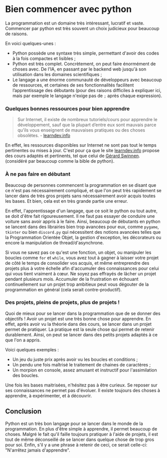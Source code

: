 # Bien commencer avec python

La programmation est un domaine très intéressant, lucratif et vaste. 
Commencer par python est très souvent un choix judicieux pour beaucoup de raisons.

En voici quelques-unes :
- Python possède une syntaxe très simple, permettant d'avoir des codes à la fois compactes et lisibles ;
- Python est très complet. Concrètement, on peut faire énormément de choses avec. 
De l'IA, en passant par le backend web jusqu'à son utilisation dans les domaines scientifiques ;
- Le langage a une énorme communauté de développeurs avec beaucoup de ressources, 
et certaines de ses fonctionnalités facilitent l’apprentissage des débutants 
(pour des raisons difficiles à expliquer ici, mais par exemple le langage n'exige pas de `;` après chaque expression).


### Quelques bonnes ressources pour bien apprendre

> Sur Internet, il existe de nombreux tutoriels/cours pour apprendre le développement, sauf que la plupart 
> d’entre eux sont mauvais parce qu’ils vous enseignent de mauvaises pratiques ou 
> des choses obsolètes. - [learndev.info](https://www.learndev.info/fr)

En effet, les ressources disponibles sur Internet ne sont pas tout le temps pertinentes ou mises à jour. 
C'est pour ça que le site [learndev.info](https://www.learndev.info/fr) propose des cours adaptés et pertinents,
tel que celui de [Gérard Swinnen](https://inforef.be/swi/download/apprendre_python3_5.pdf). 
(considéré par beaucoup comme la bible de python).


### À ne pas faire en débutant

Beaucoup de personnes commencent la programmation en se disant que ce n'est pas nécessairement compliqué, 
et que l'on peut très rapidement se lancer dans de très gros projets sans nécessairement avoir acquis toutes les bases. 
Et bien, cela est en très grande partie une erreur. 

En effet, l'apprentissage d'un langage, que ce soit le python ou tout autre, se doit d'être fait rigoureusement.
Il ne faut pas essayer de conduire une voiture sans avoir appris à le faire. Ainsi, beaucoup de débutants 
en python se lancent dans des librairies bien trop avancées pour eux, comme `pygame`, `tkinter` ou bien `discord.py` 
qui nécessitent des notions avancées telles que la Programmation Orientée Objet, la gestion d'exception,
les décorateurs ou encore la manipulation de thread/d'asynchrone.

Si vous ne savez pas ce qu'est une fonction, un objet, ou manipuler les boucles comme `for` et `while`, 
vous avez tout à gagner à laisser votre projet de côté le temps de consolider vos acquis, et même entreprendre 
des projets plus à votre échelle afin d'accumuler des connaissances pour celui qui vous tient vraiment à cœur.
Ne soyez pas effrayés de lâcher un projet pendant plusieurs mois. 
Accumuler de la frustration en échouant continuellement sur un projet trop ambitieux peut vous dégouter 
de la programmation en général (cela serait contre-productif).


### Des projets, pleins de projets, plus de projets !

Quoi de mieux pour se lancer dans la programmation que de se donner des objectifs ! Avoir un projet 
est une très bonne chose pour apprendre. En effet, après avoir vu la théorie dans des cours, 
se lancer dans un projet permet de pratiquer. La pratique est la seule chose qui permet de retenir durablement.
Ainsi, on peut se lancer dans des petits projets adaptés à ce que l'on a appris.

Voici quelques exemples :
- Un jeu du juste prix après avoir vu les boucles et conditions ;
- Un pendu une fois maîtrisé le traitement de chaines de caractères ;
- Un morpion en console, assez amusant et instructif pour l'assimilation des boucles.

Une fois les bases maitrisées, n'hésitez pas à être curieux. Se reposer sur ses connaissances ne permet pas d'évoluer. 
Il existe toujours des choses à apprendre, à expérimenter, et à découvrir.


## Conclusion

Python est un très bon langage pour se lancer dans le monde de la programmation. En plus d'être simple à apprendre, 
il permet beaucoup de choses. Malgré le fait qu'il faille toujours pratiquer à l'aide de projets, 
il est tout de même déconseillé de se lancer dans quelque chose de trop gros pour soi.
Enfin, s'il y a une phrase à retenir de ceci, ce serait celle-ci: "N'arrêtez jamais d'apprendre".
